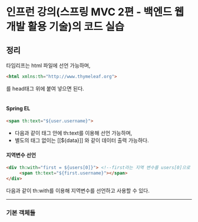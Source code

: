 # 인프런 강의(스프링 MVC 2편 - 백엔드 웹 개발 활용 기술)의 코드 실습

## 정리

타임리프는 html 파일에 선언 가능하며, <br>

```html
<html xmlns:th="http://www.thymeleaf.org">
```
를 head태그 위에 붙여 넣으면 된다.
<br><br>

#### Spring EL
```html
<span th:text="${user.username}"> 
```

- 다음과 같이 태그 안에 th:text를 이용해 선언 가능하며,
- 별도의 태그 없이는 [[${data}]] 와 같이 데이터 출력 가능하다.

#### 지역변수 선언

```html
<div th:with="first = ${users[0]}"> <!--first라는 지역 변수를 users[0]으로 설정-->
     <span th:text="${first.username}"></span>
</div>
```
다음과 같이 th:with를 이용해 지역변수를 선언하고 사용할 수 있다.

---

### 기본 객체들

